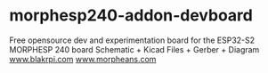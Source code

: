 # morphesp240-addon-devboard
Free opensource dev and experimentation board for the ESP32-S2 MORPHESP 240 board
Schematic + Kicad Files + Gerber + Diagram
www.blakrpi.com www.morpheans.com
